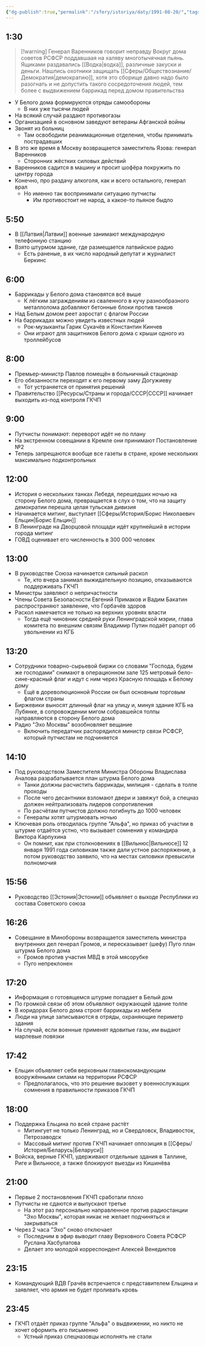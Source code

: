 ```yaml
---
{"dg-publish":true,"permalink":"/sfery/istoriya/daty/1991-08-20/","tags":["История"]}
---
```


## 1:30 
> [!warning] Генерал Варенников говорит неправду
> Вокруг дома советов РСФСР поддавшаая на халяву многотычячная пьянь. Ящиками раздавались [[Водка\|водка]], различные закуски и деньги. Нашлись охотники защищать [[Сферы/Обществознание/Демократия\|демократию]], хотя это сборище давно надо было разогнать и не допустить такого сосредоточения людей, тем более с выдвижением баррикад перед домом правительства 
- У Белого дома формируются отряды самообороны
	- В них уже тысячи людей 
- На всякий случай раздают противогазы 
- Организацией в основном заведуют ветераны Афганской войны 
- Звонят из больниц 
	- Там освободили реанимационные отделения, чтобы принимать пострадавших 
- В это же время в Москву возвращается заместитель Язова: генерал Варенников
	- Сторонних жёстких силовых действий
- Варенников садится в машину и просит шофёра покружить по центру города 
- Конечно, про раздачу алкоголя, как и всего остального, генерал врал 
	- Но именно так воспринимали ситуацию путчисты
		- Им противостоит не народ, а какое-то пьяное быдло 
## 5:50 
- В [[Латвия\|Латвии]] военные занимают международную телефонную станцию 
- Взято штурмом здание, где размещается латвийское радио
	- Есть раненые, в их число народный депутат и журналист Беркинс 
## 6:00 
- Баррикады у Белого дома становятся всё выше 
	- К лёгким заграждениям из сваленного в кучу разнообразного металлолома добавляют бетонные блоки против танков 
- Над Белым домом реет аэростат с флагом России
- На баррикадах можно увидеть известных людей
	- Рок-музыканты Гарик Сукачёв и Константин Кинчев 
	- Они играют для защитников Белого дома с крыши одного из троллейбусов
## 8:00 
- Премьер-министр Павлов помещён в больничный стационар 
- Его обязанности переходят к его первому заму Догужиеву
	- Тот устраняется от принятия решений
- Правительство [[Ресурсы/Страны и города/СССР\|СССР]] начинает выходить из-под контроля ГКЧП 
## 9:00 
- Путчисты понимают: переворот идёт не по плану 
- На экстренном совещании в Кремле они принимают Постановление №2
- Теперь запрещаются вообще все газеты в стране, кроме нескольких максимально подконтрольных
## 12:00 
- История о нескольких танках Лебедя, перешедших ночью на сторону Белого дома, превращается в слух о том, что на защиту демократии перешла целая тульская дивизия 
- Начинается митинг, выступает [[Сферы/История/Борис Николаевич Ельцин\|Борис Ельцин]]
- В Ленинграде на Дворцовой площади идёт крупнейший в истории города митинг 
- ГОВД оценивает его численность в 300 000 человек
## 13:00 
- В руководстве Союза начинается сильный раскол
	- Те, кто вчера занимал выжидательную позицию, отказываются поддерживать ГКЧП 
- Министры заявляют о непричастности 
- Члены Совета Безопасности Евгений Примаков и Вадим Бакатин распространяют заявление, что Горбачёв здоров 
- Раскол намечается не только на верхних уровнях власти 
	- Тогда ещё чиновник средней руки Ленинградской мэрии, глава комитета по внешним связям Владимир Путин подаёт рапорт об увольнении из КГБ
## 13:20 
- Сотрудники товарно-сырьевой биржи со словами "Господа, будем же господами" снимают в операционном зале 125 метровый бело-сине-красный флаг и идут с ним через Красную площадь к Белому дому 
	- Ещё в дореволюционной России он был основным торговым флагом страны
- Биржевики выносят длинный флаг на улицу и, минуя здание КГБ на Лубянке, в сопровождении мигом собравшейся толпы направляются в сторону Белого дома
- Радио "Эхо Москвы" возобновляет вещание 
	- Включить передатчик распорядился министр связи РСФСР, который путчистам не подчиняется
## 14:10 
- Под руководством Заместителя Министра Обороны Владислава Ачалова разрабатывается план штурма Белого дома 
	- Танки должны расчистить баррикады, милиция - сделать в толпе проходы
	- После чего десантники взломают двери и завяжут бой, а спецназ должен нейтрализовать лидеров сопротивления 
	- По расчётам путчистов должно погибнуть до 1000 человек
	- Генералы хотят штурмовать ночью 
- Ключевая роль отводилась группе "Альфа", но приказ об участии в штурме отдаётся устно, что вызывает сомнения у командира Виктора Карпухина 
	- Он помнит, как при столкновениях в [[Вильнюс\|Вильнюсе]] 12 января 1991 года силовикам также дали устное распоряжение, а потом руководство заявило, что на местах силовики превысили полномочия 
## 15:56 
- Руководство [[Эстония\|Эстонии]] объявляет о выходе Республики из состава Советского союза 
## 16:26 
- Совещание в Минобороны возвращается заместитель министра внутренних дел генерал Громов, и пересказывает (шефу) Пуго план штурма Белого дома
	- Громов против участия МВД в этой мясорубке
	- Пуго непреклонен 
## 17:20 
- Информация о готовящемся штурме попадает в Белый дом 
- По громкой связи об этом объявляют окружающей здание толпе 
- В коридорах Белого дома строят баррикады из мебели 
- Люди на улице записываются в отряды, охраняющие периметр здания 
- На случай, если военные применят ядовитые газы, им выдают марлевые повязки
## 17:42 
- Ельцин объявляет себя верховным главнокомандующим вооружёнными силами на территории РСФСР
	- Предполагалось, что это решение вызовет у военнослужащих сомнения в правильности приказов ГКЧП
## 18:00 
- Поддержка Ельцина по всей стране растёт 
	- Митингует не только Ленинград, но и Свердловск, Владивосток, Петрозаводск 
	- Массовый митинг против ГКЧП начинает оппозиция в [[Сферы/История/Беларусь\|Беларуси]]
- Войска, верные ГКЧП, удерживают отдельные здания в Таллине, Риге и Вильнюсе, а также блокируют выезды из Кишинёва 
## 21:00 
- Первые 2 постановления ГКЧП сработали плохо
- Путчисты не сдаются и выпускают третье 
	- На этот раз персонально направленное против радиостанции "Эхо Москвы", которая никак не желает подчиняться и закрываться
- Через 2 часа "Эхо" сново отключает
	- Последним в эфир выводит главу Верховного Совета РСФСР Руслана Хасбулатова
	- Делает это молодой корреспондент Алексей Венедиктов
## 23:15 
- Командующий ВДВ Грачёв встречается с представителем Ельцина и заявляет, что армия не будет проливать кровь
## 23:45 
- ГКЧП отдаёт приказ группе "Альфа" о выдвижении, но никто не хочет оформить его письменно 
	- Устный приказ спецназовцы исполнять не стали